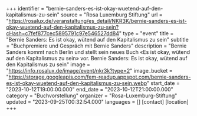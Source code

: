 +++
identifier = "bernie-sanders-es-ist-okay-wuetend-auf-den-kapitalismus-zu-sein"
source = "Rosa Luxemburg Stiftung"
url = "https://rosalux.de/veranstaltung/es_detail/NKR3K/bernie-sanders-es-ist-okay-wuetend-auf-den-kapitalismus-zu-sein?cHash=c7fef877cec5895791c97e546527dd84"
type = "event"
title = "Bernie Sanders: Es ist okay, wütend auf den Kapitalismus zu sein"
subtitle = "Buchpremiere und Gespräch mit Bernie Sanders"
description = "Bernie Sanders kommt nach Berlin und stellt sein neues Buch «Es ist okay, wütend auf den Kapitalismus zu sein» vor.
Bernie Sanders: Es ist okay, wütend auf den Kapitalismus zu sein"
image = "https://info.rosalux.de/image/event/nkr3k?type=2"
image_bucket = "https://storage.googleapis.com/fem-readup.appspot.com/bernie-sanders-es-ist-okay-wuetend-auf-den-kapitalismus-zu-sein.webp"
start_date = "2023-10-12T19:00:00.000"
end_date = "2023-10-12T21:00:00.000"
category = "Buchvorstellung"
organizer = "Rosa-Luxemburg-Stiftung"
updated = "2023-09-25T00:32:54.000"
languages = []
[contact]
[location]
+++